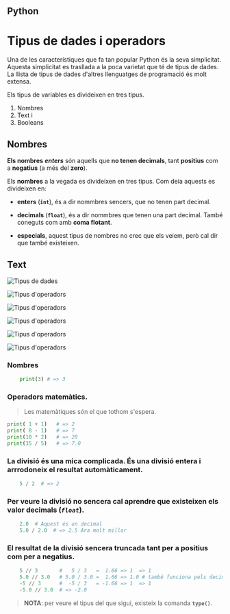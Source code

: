 ## Python

#  Tipus de dades i operadors

Una de les característiques que fa tan popular Python és la seva simplicitat. Aquesta simplicitat es trasllada a la poca varietat que té de tipus de dades. La llista de tipus de dades d'altres llenguatges de programació és molt extensa.

Els tipus de variables es divideixen en tres tipus.

1. Nombres
1. Text i
1. Booleans

## Nombres

**Els nombres** ***enters*** són aquells que **no tenen decimals**, tant **positius** com a **negatius** (a més del **zero**).

Els **nombres** a la vegada es divideixen en tres tipus.
Com deia aquests es divideixen en:

* **enters** (**```int```**), és a dir nommbres sencers, que no tenen part decimal.

* **decimals** (**```float```**), és a dir nommbres que tenen una part decimal. També coneguts com amb **coma flotant**.

* **especials**, aquest tipus de nombres no crec que els veiem, però cal dir que també existeixen.

## Text


![Tipus de dades](./imatges/05_python/TDD_01_TipusDeDades.png)

![Tipus d'operadors](./imatges/05_python/TDD_02_Operadors.png)

![Tipus d'operadors](./imatges/05_python/TDD_Operadors.png)

![Tipus d'operadors](./imatges/05_python/TDD_Operadors.png)

![Tipus d'operadors](./imatges/05_python/TDD_Operadors.png)

![Tipus d'operadors](./imatges/05_python/TDD_Operadors.png)

### Nombres

```python
    print(3) # => 3
```
### Operadors matemàtics.
> Les matemàtiques són el que tothom s'espera.

```python
print( 1 + 1)   # => 2
print( 8 - 1)   # => 7
print(10 * 2)   # => 20
print(35 / 5)   # => 7.0
```
### La divisió és una mica complicada. És una divisió entera i arrrodoneix el resultat automàticament.

```python
    5 / 2  # => 2
```

### Per veure la divisió no sencera cal aprendre que existeixen els valor decimals (***```float```***).

```python
    2.0  # Aquest és un decimal
    5.0 / 2.0  # => 2.5 Ara molt millor
```

### El resultat de la divisió sencera truncada tant per a positius com per a negatius.

```python
    5 // 3       #   5 / 3   =  1.66 => 1  => 1
    5.0 // 3.0   # 5.0 / 3.0 =  1.66 => 1.0 # també funciona pels decimals
    -5 // 3      #  -5 / 3   = -1.66 => 1  => 1
    -5.0 // 3.0  # => -2.0
```

> **NOTA**: per veure el tipus del que sigui, existeix la comanda **```type()```**.


